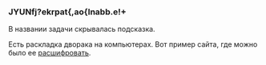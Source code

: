 ### JYUNfj?ekrpat{,ao{lnabb.e!+ ###

В названии задачи скрывалась подсказка.

Есть раскладка дворака на компьютерах.
Вот пример сайта, где можно было ее [расшифровать](https://www.geocachingtoolbox.com/index.php?lang=en&page=dvorakKeyboard).